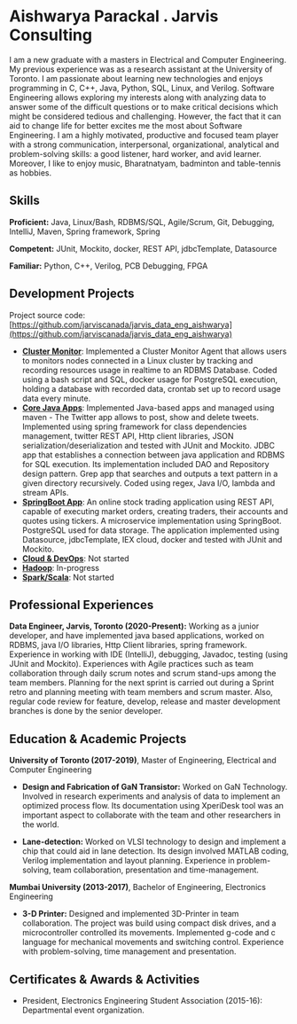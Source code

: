 # Aishwarya Parackal . Jarvis Consulting

I am a new graduate with a masters in Electrical and Computer Engineering. My previous experience was as a research assistant at the University of Toronto. I am passionate about learning new technologies and enjoys programming in C, C++, Java, Python, SQL, Linux, and Verilog. Software Engineering allows exploring my interests along with analyzing data to answer some of the difficult questions or to make critical decisions which might be considered tedious and challenging. However, the fact that it can aid to change life for better excites me the most about Software Engineering. I am a highly motivated, productive and focused team player with a strong communication, interpersonal, organizational, analytical and problem-solving skills: a good listener, hard worker, and avid learner. Moreover, I like to enjoy music, Bharatnatyam, badminton and table-tennis as hobbies.

## Skills

**Proficient:** Java, Linux/Bash, RDBMS/SQL, Agile/Scrum, Git, Debugging, IntelliJ, Maven, Spring framework, Spring

**Competent:**  JUnit, Mockito, docker, REST API, jdbcTemplate, Datasource

**Familiar:** Python, C++, Verilog, PCB Debugging, FPGA

## Development Projects

Project source code: [https://github.com/jarviscanada/jarvis_data_eng_aishwarya](https://github.com/jarviscanada/jarvis_data_eng_aishwarya)

- **[Cluster Monitor](./linux_sql)**: Implemented a Cluster Monitor Agent that allows users to monitors nodes connected in a Linux cluster by tracking and recording resources usage in realtime to an RDBMS Database. Coded using a bash script and SQL, docker usage for PostgreSQL execution, holding a database with recorded data, crontab set up to record usage data every minute.
- **[Core Java Apps](./core_java)**: Implemented Java-based apps and managed using maven -  The Twitter app allows to post, show and delete tweets. Implemented using spring framework for class dependencies management, twitter REST API, Http client libraries, JSON serialization/deserialization and tested with JUnit and Mockito. JDBC app that establishes a connection between java application and RDBMS for SQL execution. Its implementation included DAO and Repository design pattern. Grep app that searches and outputs a text pattern in a given directory recursively. Coded using regex, Java I/O, lambda and stream APIs.
- **[SpringBoot App](./springboot)**: An online stock trading application using REST API, capable of executing market orders, creating traders, their accounts and quotes using tickers. A microservice implementation using SpringBoot. PostgreSQL used for data storage. The application implemented using Datasource, jdbcTemplate, IEX cloud, docker and tested with JUnit and Mockito.
- **[Cloud & DevOps](./cloud_devops)**: Not started
- **[Hadoop](./hadoop)**: In-progress
- **[Spark/Scala](./spark)**:  Not started

## Professional Experiences

**Data Engineer,  Jarvis, Toronto (2020-Present):** Working as a junior developer, and have implemented java based applications, worked on RDBMS, java I/O libraries, Http Client libraries, spring framework. Experience in working with IDE (IntelliJ), debugging, Javadoc, testing (using JUnit and Mockito). Experiences with Agile practices such as team collaboration through daily scrum notes and scrum stand-ups among the team members. Planning for the next sprint is carried out during a Sprint retro and planning meeting with team members and scrum master. Also, regular code review for feature, develop, release and master development branches is done by the senior developer.

## Education & Academic Projects

**University of Toronto (2017-2019)**, Master of Engineering, Electrical and Computer Engineering

- **Design and Fabrication of GaN Transistor:** Worked on GaN Technology. Involved in research experiments and analysis of data to implement an optimized process flow. Its documentation using XperiDesk tool was an important aspect to collaborate with the team and other researchers in the world.

- **Lane-detection:** Worked on VLSI technology to design and implement a chip that could aid in lane detection. Its design involved MATLAB coding, Verilog implementation and layout planning. Experience in problem-solving, team collaboration, presentation and time-management.

**Mumbai University (2013-2017)**, Bachelor of Engineering, Electronics Engineering

- **3-D Printer:** Designed and implemented 3D-Printer in team collaboration. The project was build using compact disk drives, and a microcontroller controlled its movements. Implemented g-code and c language for mechanical movements and switching control.  Experience with problem-solving, time management and presentation.

## Certificates & Awards & Activities

- President, Electronics Engineering Student Association (2015-16): Departmental event organization.
